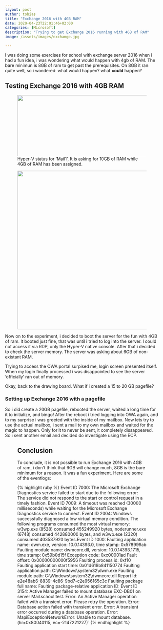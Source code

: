 ```yaml
---
layout: post
author: tobias
title: "Exchange 2016 with 4GB RAM"
date: 2020-04-23T22:01:46+02:00
categories: [Microsoft]
description: "Trying to get Exchange 2016 running with 4GB of RAM"
image: /assets/images/exchange.jpg

---
```

I was doing some exercises for school with exchange server 2016 when i had a fun idea, i was wondering what would happen with 4gb of RAM. The bare minimun is 8GB of ram to get past the prerequisites. On 8GB it ran quite well, so i wondered: what would happen? what **could** happen?

## Testing Exchange 2016 with 4GB RAM

<div class="wp-block-image">
  <figure class="alignright size-large"><img loading="lazy" width="918" height="200" src="https://ictguru.nl/wp-content/uploads/2020/04/ram.png"/><figcaption>Hyper-V status for &#8216;Mail1&#8217;, It is asking for 10GB of RAM while 4GB of RAM has been assigned.</figcaption></figure>
</div>

<div class="wp-block-image">
  <figure class="alignleft size-large"><img loading="lazy" width="702" height="519" src="https://ictguru.nl/wp-content/uploads/2020/04/outofmem.png"/></figure>
</div>

Now on to the experiment, i decided to boot the server for the fun with 4GB of ram. It booted just fine, that was until i tried to log into the server. I could not access it via RDP, only the Hyper-V native console. After that i decided to check the server memory. The server was asking about 6GB of non-existant RAM.

Trying to access the OWA portal surpised me, login screen presented itself. When my login finally processed i was disappointed to see the server &#8216;officially&#8217; ran out of memory.

Okay, back to the drawing board. What if i created a 15 to 20 GB pagefile? 

### Setting up Exchange 2016 with a pagefile

So i did create a 20GB pagefile, rebooted the server, waited a long time for it to initialize, and bingo! After the reboot i tried logging into OWA again, and to my surprise i was greeted with the inside of my mailbox. Now lets try to use the actual mailbox, i sent a mail to my own mailbox and waited for the magic to happen. Only for it to never be sent, it completely dissappeared. So i sent another email and decided do investigate using the ECP.<figure class="wp-block-image size-large">


## Conclusion 

To conclude, it is not possible to run Exchange 2016 with 4GB of ram, i don't think that 6GB will change much, 8GB is the bare minimum for a reason. It was a fun experiment. Here are some of the eventlogs:

{% highlight ruby %}
Event ID 7000: The Microsoft Exchange Diagnostics service failed to start due to the following error: The service did not respond to the start or control request in a timely fashion.
Event ID 7009: A timeout was reached (30000 milliseconds) while waiting for the Microsoft Exchange Diagnostics service to connect.
Event ID 2004: Windows successfully diagnosed a low virtual memory condition. The following programs consumed the most virtual memory: w3wp.exe (8528) consumed 455249920 bytes, noderunner.exe (6748) consumed 442880000 bytes, and w3wp.exe (2320) consumed 403537920 bytes.Event ID 1000: Faulting application name: dwm.exe, version: 10.0.14393.0, time stamp: 0x578999ab Faulting module name: dwmcore.dll, version: 10.0.14393.1715, time stamp: 0x59b0d15f Exception code: 0xc00001ad Fault offset: 0x00000000000f5956 Faulting process id: 0xf10 Faulting application start time: 0x01d619b841150774 Faulting application path: C:\Windows\system32\dwm.exe Faulting module path: C:\Windows\system32\dwmcore.dll Report Id: e2e48ab6-8839-4c86-9bd7-c2e956165c3c Faulting package full name: Faulting package-relative application ID:
Event ID 3154: Active Manager failed to mount database EXC-DB01 on server Mail.school.test. Error: An Active Manager operation failed with a transient error. Please retry the operation. Error: Database action failed with transient error. Error: A transient error occurred during a database operation. Error: MapiExceptionNetworkError: Unable to mount database. (hr=0x80040115, ec=-2147221227)`
{% endhighlight %}